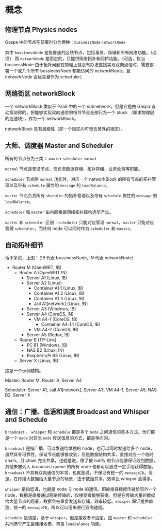 # 概念

## 物理节点 Physics nodes

Gaspa 中的节点在部署时分为两种：`businessNode` `networkNode`

其中 `bussinessNode` 是指普通的区块节点，包括事务、存储和所有网络功能。（必须）
而 `networkNode` 是固定的，只提供网络拓补和网桥功能。（可选，仅当 businessNode 由于拓补问题在物理上就没有办法直接实现双向通信时，需要部署一个或几个所有 bussinessNode 都能访问的 networkNode。且 networkNode 会优先被作为 scheduler）

## 网络街区 networkBlock

一个 networkBlock 类似于 PaaS 中的一个 subnetwork，但是它是由 Gaspa 自动探测得的，把能够实现双向通信的相邻节点全部归为一个 block （即求物理层的连通块），作为一个 networkBlock。

networkBlock 具有层级性（即一个街区内可包含另外的街区）。

## 大师、调度器 Master and Scheduler

所有的节点分为三类： `master` `scheduler` `normal`

`normal` 节点是普通节点，仅负责数据存储、拓补存储、业务处理等职能。

`scheduler` 节点除 `normal` 功能外，对应一个 networkBlock 的所有节点的拓补管理以及带有 `schedule` 属性的 `message` 的 `loadBalance`。

`master` 节点负责所有 `sheduler` 的拓补管理以及带有 `schedule` 属性的 `message` 的 `loadBalance`。

`scheduler` 和 `master` 由内部根据网络拓补结构选举产生。

`master` 和 `scheduler` 区别：`scheduler` 只能对应管理 `normal`，`master` 只能对应管理 `scheduler`，而任何 node 可以同时作为 `scheduler` 和 `master`。

## 自动拓补细节

话不多说，上图：（!B 代表 bussinessNode, !N 代表 networkNode）

- Router M (OpenWRT, !B)
  - Router A (OpenWRT !N)
    - Server A1 (Linux, !B)
    - Server A2 (Linux)
      - Container A1.1 (Linux, !B)
      - Container A1.2 (Linux, !B)
      - Container A1.3 (Linux, !B)
      - Jail A1[network] (Linux, !N)
    - Server A3 (Windows, !B)
    - Server A4 (CoreOS, !N)
      - VM A4-1 (CoreOS, !B)
        - Container A4-1.1 (CoreOS, !B)
      - VM A4-2 (CoreOS, !B)
    - Server A5 (Redox, !B)
  - Router B (TP-Link)
    - PC B1 (Windows, !B)
    - NAS B2 (Linux, !N)
    - RaspberryPi B3 (Linux, !B)
  - Server X (Linux, !B)

这是一个示例结构。

Master: Router M, Router A, Server A4

Scheduler: Server A1, Jail A1[network], Server A3, VM A4-1, Server A5, NAS B2, Server X

## 通信：广播、低语和调度 Broadcast and Whisper and Schedule

`broadcast` 、 `whisper` 和 `schedule` 都是多个 `node` 之间通信的基本方式。他们都是一个 `node` 对其他 `node` 传送信息的方式，都是单向的。

`broadcast` 是指广播，可以发送给单独的 node，也可以同时发送给多个 node，虽然具有可靠性，保证节点能够接收到，但是数据结构共享，直接对应一个临时 chain，且 chain 完全共享，也就是说，除了被 notify 的节点能够保证收到数据，其他未被列入 broadcast queue 的所有 node 也都可以通过一定手段获得数据。`broadcast` 不具有双向通信的本领，也就是说，不保证有统一的 `messageID`。但是，在传播大数据给大量节点的场景，由于数据共享，效率比 whisper 高得多。

`whisper` 是指低语，也就是 node 与 node 的通信。即直接将数据传输给另外一个 node，数据是直接通过网络传输的，仅接受者能够获得。但是在传输大量的数据给大量节点的场景，数据会被重复发送和存储，效率较低。`whisper` 保证提供单独、统一的 `messageID`，所以可以用来进行双向通信。

`schedule` 是调度，基于 `whisper`，但是接收者不固定，由 `master` 和 `scheduler` 共同选举产生最佳接收者，包含 `loadBalance` 功能。
